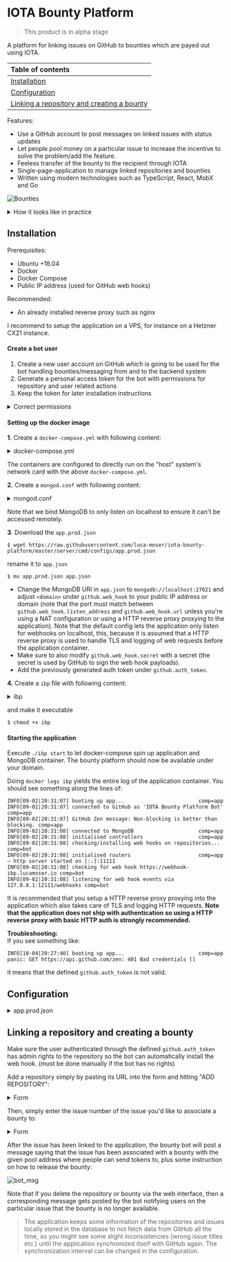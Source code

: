 # IOTA Bounty Platform

> This product is in alpha stage

A platform for linking issues on GitHub to bounties which are payed out using IOTA.

|Table of contents|
|:----|
| [Installation](#installation)
| [Configuration](#configuration)|
| [Linking a repository and creating a bounty](#linking-a-repository-and-creating-a-bounty)|

Features:
* Use a GitHub account to post messages on linked issues with status updates
* Let people pool money on a particular issue to increase the incentive to solve the problem/add the feature.
* Feeless transfer of the bounty to the recipient through IOTA
* Single-page-application to manage linked repositories and bounties
* Written using modern technologies such as TypeScript, React, MobX and Go

![Bounties](https://i.imgur.com/kyl8MFW.png)

<details>
  <summary>How it looks like in practice</summary>
  
  ![HowItLooksLike](https://i.imgur.com/0oOSvEk.png)
  
</details>

## Installation

Prerequisites:
* Ubuntu +18.04
* Docker
* Docker Compose
* Public IP address (used for GitHub web hooks)

Recommended:
* An already installed reverse proxy such as nginx

I recommend to setup the application on a VPS, for instance on a Hetzner CX21 instance.

#### Create a bot user
1. Create a new user account on GitHub which is going to be used for the bot handling bounties/messaging from
and to the backend system
2. Generate a personal access token for the bot with permissions for repository and user related actions
3. Keep the token for later installation instructions

<details>
  <summary>Correct permissions</summary>
  
   ![permissions](https://i.imgur.com/ssVjiTy.png)
  
</details>

#### Setting up the docker image

__1.__ Create a `docker-compose.yml` with following content:
<details>
  <summary>docker-compose.yml</summary>
  
    version: '3.3'
    
    services:
        ibp:
            image: 'lucamoser/ibp:0.1.0'
            hostname: ibp
            container_name: ibp
            stdin_open: true
            tty: true
            restart: always
            volumes:
                - './app.json:/app/configs/app.json'
                - '/etc/ssl/certs:/etc/ssl/certs:ro'
                - '/etc/localtime:/etc/localtime:ro'
            command: start
            network_mode: "host"
        ibpmongo:
            image: mongo:4.1
            hostname: ibpmongo
            container_name: ibpmongo
            stdin_open: true
            tty: true
            restart: always
            volumes:
                - './db:/data/db'
                - './mongod.conf:/etc/mongo/mongod.conf'
                - '/etc/ssl/certs:/etc/ssl/certs:ro'
                - '/etc/localtime:/etc/localtime:ro'
            command: --port 27021 --bind_ip=127.0.0.1
            network_mode: "host"
  
</details>

The containers are configured to directly run on the "host" system's network card with the above
`docker-compose.yml`.

__2.__ Create a `mongod.conf` with following content:
<details>
  <summary>mongod.conf</summary>
  
  ```
  # mongod.conf
  
  # for documentation of all options, see:
  #   http://docs.mongodb.org/manual/reference/configuration-options/
  
  # where to write logging data.
  systemLog:
    destination: file
    logAppend: true
    path: /var/log/mongodb/mongod.log
  
  # Where and how to store data.
  storage:
    dbPath: /var/lib/mongo
    journal:
      enabled: true
  #  engine:
  #  wiredTiger:
  
  # how the process runs
  processManagement:
    pidFilePath: /var/run/mongodb/mongod.pid  # location of pidfile
    timeZoneInfo: /usr/share/zoneinfo
  
  # network interfaces
  net:
    port: 27021
    bindIp: 127.0.0.1  # Enter 0.0.0.0,:: to bind to all IPv4 and IPv6 addresses or, alternatively, use the net.bindIpAll setting.
  
  
  #security:
  
  #operationProfiling:
  
  #replication:
  
  #sharding:
  
  ## Enterprise-Only Options
  ```
</details>

Note that we bind MongoDB to only listen on localhost to ensure it can't be accessed remotely.

__3__. Download the `app.prod.json`
``` 
$ wget https://raw.githubusercontent.com/luca-moser/iota-bounty-platform/master/server/cmd/configs/app.prod.json
```
rename it to `app.json`
```
$ mv app.prod.json app.json
```

* Change the MongoDB URI in `app.json` to `mongodb://localhost:27021` and adjust `<domain>` 
under `github.web_hook` to your public IP address or domain (note that the port must match between 
`github.web_hook.listen_address` and `github.web_hook.url` unless you're using a NAT configuration or
using a HTTP reverse proxy proxying to the application). Note that the default config lets the application
only listen for webhooks on localhost, this, because it is assumed that a HTTP reverse proxy is used
to handle TLS and logging of web requests before the application container.
* Make sure to also modify `github.web_hook.secret` with a secret (the secret is used by GitHub to sign 
the web hook payloads).
* Add the previously generated auth token under `github.auth_token`.

__4.__ Create a `ibp` file with following content:
<details>
  <summary>ibp</summary>
  
    #!/bin/bash
    
    if [[ $1 == 'start' ]]
    then
            echo 'starting ibp...'
            docker-compose -p ibp up -d
    elif [[ $1 == 'stop' ]]
    then
            echo 'stoppping ibp...'
            docker-compose -p ibp stop
    elif [[ $1 == 'restart' ]]
    then
            echo 'restarting ibp...'
            docker-compose -p ibp restart
    elif [[ $1 == 'reinit' ]]
    then
            echo 'reinitialising ibp...'
            docker-compose -p ibp stop
            docker-compose -p ibp rm -f
            docker-compose -p ibp up -d
    elif [[ $1 == 'destroy' ]]
    then
            echo 'destroying ibp containers...'
            docker-compose -p ibp rm -f
    else
            echo 'commands: <start,stop,restart,reinit,destroy>'
    fi

</details>

and make it executable
```
$ chmod +x ibp
```

#### Starting the application

Execute `./ibp start` to let docker-compose spin up application and MongoDB container.
The bounty platform should now be available under your domain.

Doing `docker logs ibp` yields the entire log of the application container. You should see something
along the lines of:
```
INFO[09-02|20:31:07] booting up app...                        comp=app
INFO[09-02|20:31:07] connected to GitHub as 'IOTA Bounty Platform Bot' comp=app
INFO[09-02|20:31:07] GitHub Zen message: Non-blocking is better than blocking. comp=app
INFO[09-02|20:31:08] connected to MongoDB                     comp=app
INFO[09-02|20:31:08] initialised controllers                  comp=app
INFO[09-02|20:31:08] checking/installing web hooks on repositories... comp=bot
INFO[09-02|20:31:08] initialised routers                      comp=app
⇨ http server started on [::]:11111
INFO[09-02|20:31:08] checking for web hook https://webhook-ibp.lucamoser.io comp=bot
INFO[09-02|20:31:08] listening for web hook events via 127.0.0.1:12111/webhooks comp=bot
```

It is recommended that you setup a HTTP reverse proxy proxying into the application which also takes
care of TLS and logging HTTP requests. **Note that the application does not ship with authentication
so using a HTTP reverse proxy with basic HTTP auth is strongly recommended.**

**Troubleshooting:**  
If you see something like:
```
INFO[10-04|20:27:40] booting up app...                        comp=app
panic: GET https://api.github.com/zen: 401 Bad credentials []
```
it means that the defined `github.auth_token` is not valid.

## Configuration

<details>
  <summary>app.prod.json</summary>
  
```
{
  "name": "ibp",
  "dev": false,
  "debug_logger_enabled": false,
  "github": {
    // the auth token used to identify the bot from the application against GitHub
    "auth_token": "",
    "web_hook": {
      // the URL which will be installed as the web hook on GitHub
      "url": "https://<domain>",
      // the path after the URL to which the web hooks are sent to
      // the application automatically adds a concatenation of "url" + "url_path"
      // if the auth token authenticated user has enough permission to do so
      "url_path": "/webhooks",
      // a secret GitHub uses to sign the web hook payload messages
      "secret": "<secret-key>",
      // the address/port at which the application listens for web hooks
      "listen_address": "1276.0.0.1:12111",
      // whether the web hook should verify the certificate of the defined endpoint
      // before sending a web hook payload message
      "tls": false
    },
    // the interval at which linked repositories and issues are synchronized
    // with the application
    "sync_interval_seconds": 300
  },
  "account": {
    // the node to use to communicate with the IOTA network
    "node": "https://trinity.iota-tangle.io:14265",
    // the minimum weight magntitude used by the configured IOTA network
    "mwm": 14,
    // the depth to use to get transactions to approve
    "gtta_depth": 3,
    // the security level used for the outgoing bounty transfer to the recipient
    "security_level": 2,
    // the NTP server to use within accounts (not used currently)
    "ntp_server": "time.google.com"
  },
  "db": {
    // the URI to the MongoDB instance
    "uri": "mongodb://localhost:27017",
    // the database name in which to store application data
    "dbname": "ibp",
    // the collection name 
    "collname": "accounts"
  },
  "http": {
    // the domain under which the application is running
    "domain": "iota-bounty-platform.io",
    // the address and port at which the single-page-application will be served from
    "listen_address": "0.0.0.0:11111",
    // the folders containing the frontend assets
    // doesn't need to be touched when using the Docker image
    "assets": {
      "static": "./assets",
      "favicon": "./assets/img/favicon.ico",
      "html": "./assets/html"
    },
    // whether to log HTTP requests
    "logRequests": false
  }
}
```
  
</details>

## Linking a repository and creating a bounty

Make sure the user authenticated through the defined `github.auth_token` has admin rights to the repository
so the bot can automatically install the web hook. (must be done manually if the bot has no rights)

Add a repository simply by pasting its URL into the form and hitting "ADD REPOSITORY":
<details>
  <summary>Form</summary>
  
  ![add_repo](https://i.imgur.com/KgLRsmB.png)
</details>

Then, simply enter the issue number of the issue you'd like to associate a bounty to:
<details>
  <summary>Form</summary>
  
  ![link_issue](https://i.imgur.com/B4fkIzY.png)
</details>

After the issue has been linked to the application, the bounty bot will post a message saying
that the issue has been associated with a bounty with the given pool address where people can send tokens to,
plus some instruction on how to release the bounty:

![bot_msg](https://i.imgur.com/A4PuX1R.png) 

Note that if you delete the repository or bounty via the web interface, then a corresponding message gets
posted by the bot notifying users on the particular issue that the bounty is no longer available.

> The application keeps some information of the repositories and issues locally stored in the database to
> not fetch data from GitHub all the time, so you might see some slight inconsistencies 
> (wrong issue titles etc.) until the application synchronized itself with GitHub again.
> The synchronization interval can be changed in the configuration.